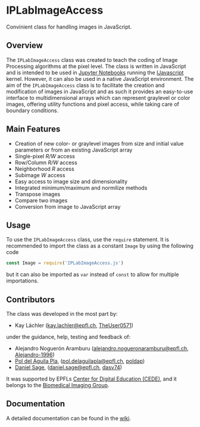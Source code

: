 # IPLabImageAccess
Convinient class for handling images in JavaScript.

## Overview
The `IPLabImageAccess` class was created to teach the coding of Image Processing algorithms at the pixel level. The class is written in JavaScript and is intended to be used in [Jupyter Notebooks](https://jupyter.org/) running the [IJavascript](http://n-riesco.github.io/ijavascript/) kernel. However, it can also be used in a native JavaScript environment. The aim of the `IPLabImageAccess` class is to facilitate the creation and modification of images in JavaScript and as such it provides an easy-to-use interface to multidimensional arrays which can represent graylevel or color images, offering utility functions and pixel access, while taking care of boundary conditions.

## Main Features
* Creation of new color- or graylevel images from size and initial value parameters or from an existing JavaScript array
* Single-pixel _R/W_ access
* Row/Column _R/W_ access
* Neighborhood _R_ access
* Subimage _W_ access
* Easy access to image size and dimensionality
* Integrated minimum/maximum and normilize methods
* Transpose images
* Compare two images
* Conversion from image to JavaScript array

## Usage
To use the `IPLabImageAccess` class, use the `require` statement. It is recommended to import the class as a constant `Image` by using the following code
```javascript
const Image = require('IPLabImageAccess.js')
```
but it can also be imported as `var` instead of `const` to allow for multiple importations.

## Contributors
The class was developed in the most part by:
* Kay Lächler (kay.lachler@epfl.ch, [TheUser0571](https://github.com/TheUser0571))

under the guidance, help, testing and feedback of:
* Alejandro Noguerón Aramburu (alejandro.nogueronaramburu@epfl.ch, [Alejandro-1996](https://github.com/Alejandro-1996))
* [Pol del Aguila Pla](https://poldap.github.io), (pol.delaguilapla@epfl.ch, [poldap](https://github.com/poldap))
* [Daniel Sage](http://bigwww.epfl.ch/sage/index.html), (daniel.sage@epfl.ch, [dasv74](https://github.com/dasv74))

It was supported by EPFLs [Center for Digital Education (CEDE)](https://www.epfl.ch/education/educational-initiatives/cede/), and it belongs to the [Biomedical Imaging Group](http://bigwww.epfl.ch/).

## Documentation
A detailed documentation can be found in the [wiki](https://github.com/Biomedical-Imaging-Group/IPLabImageAccess/wiki).
